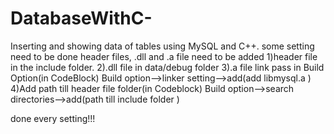 # DatabaseWithC-
Inserting and showing data of tables using MySQL  and C++.
some setting need to be done
header files, .dll and .a file need to be added
1)header file in the include folder.
2).dll file in data/debug folder
3).a file link pass in Build Option(in CodeBlock)
         Build option-->linker setting-->add(add libmysql.a )
4)Add path till header file folder(in Codeblock)
         Build option-->search directories-->add(path till include folder )

done every setting!!!
